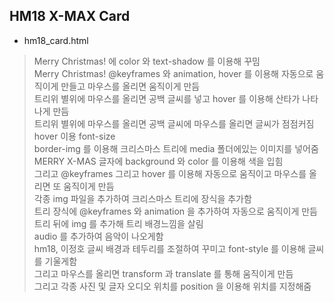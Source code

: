 ## HM18 X-MAX Card
- hm18_card.html
> Merry Christmas! 에 color 와 text-shadow 를 이용해 꾸밈<br>
> Merry Christmas! @keyframes 와 animation, hover 를 이용해 자동으로 움직이게 만들고 마우스를 올리면 움직이게 만듬<br>
> 트리위 별위에 마우스를 올리면 공백 글씨를 넣고 hover 를 이용해 산타가 나타나게 만듬<br>
> 트리위 별위에 마우스를 올리면 공백 글씨에 마우스를 올리면 글씨가 점점커짐 hover 이용 font-size<br>
> border-img 를 이용해 크리스마스 트리에 media 폴더에있는 이미지를 넣어줌<br>
> MERRY X-MAS 글자에 background 와 color 를 이용해 색을 입힘<br>
> 그리고 @keyframes 그리고 hover 를 이용해 자동으로 움직이고 마우스를 올리면 또 움직이게 만듬<br>
> 각종 img 파일을 추가하여 크리스마스 트리에 장식을 추가함<br>
> 트리 장식에 @keyframes 와 animation 을 추가하여 자동으로 움직이게 만듬<br>
> 트리 뒤에 img 를 추가해 트리 배경느낌을 살림<br>
> audio 를 추가하여 음악이 나오게함 <br>
> hm18, 이정호 글씨 배경과 테두리를 조절하여 꾸미고 font-style 를 이용해 글씨를 기울게함<br>
> 그리고 마우스를 올리면 transform 과 translate 를 통해 움직이게 만듬<br>
> 그리고 각종 사진 및 글자 오디오 위치를 position 을 이용해 위치를 지정해줌
